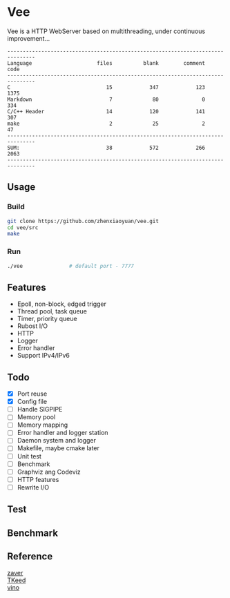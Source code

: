 # Vee
Vee is a HTTP WebServer based on multithreading, under continuous improvement...
```
-------------------------------------------------------------------------------
Language                     files          blank        comment           code
-------------------------------------------------------------------------------
C                               15            347            123           1375
Markdown                         7             80              0            334
C/C++ Header                    14            120            141            307
make                             2             25              2             47
-------------------------------------------------------------------------------
SUM:                            38            572            266           2063
-------------------------------------------------------------------------------
```

## Usage
### Build
```bash
git clone https://github.com/zhenxiaoyuan/vee.git
cd vee/src
make
```
### Run
```bash
./vee               # default port - 7777
```

## Features
- Epoll, non-block, edged trigger
- Thread pool, task queue
- Timer, priority queue
- Rubost I/O
- HTTP
- Logger
- Error handler
- Support IPv4/IPv6

## Todo
- [x] Port reuse
- [x] Config file
- [ ] Handle SIGPIPE
- [ ] Memory pool
- [ ] Memory mapping
- [ ] Error handler and logger station
- [ ] Daemon system and logger
- [ ] Makefile, maybe cmake later
- [ ] Unit test
- [ ] Benchmark
- [ ] Graphviz ang Codeviz
- [ ] HTTP features
- [ ] Rewrite I/O

## Test

## Benchmark

## Reference
[zaver](https://github.com/zyearn/zaver)  
[TKeed](https://github.com/linw7/TKeed)  
[vino](https://github.com/tinylcy/vino)  
